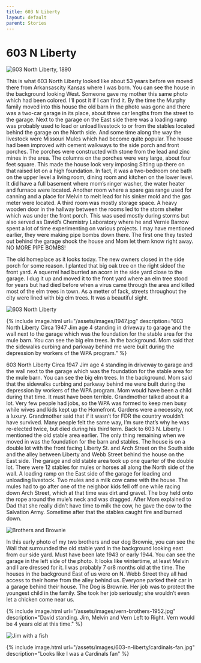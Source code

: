 ```yaml
---
title: 603 N Liberty
layout: default
parent: Stories
---
```


# 603 N Liberty

![603 North Liberty, 1890](../assets/images/603-n-liberty/before-the-horseless-carriage.jpg)

This is what 603 North Liberty looked like about 53 years before we moved there from Arkansascity  Kansas where I was born. You can see the house in the background looking West. Someone gave my mother this same photo which had been colored.  I‘ll post it if I can find it. By the time the Murphy family moved into this house the old barn in the photo was gone and there was a two-car garage in its place, about three car lengths from the street to the garage. Next to the garage on the East side there was a loading ramp was probably used to load or unload livestock to or from the stables located behind the garage on the North side.   And some time along the way the livestock were Missouri Mules which had become quite popular. The house had been improved with cement walkways to the side porch and front porches. The porches were constructed with stone from the lead and zinc mines in the area.  The columns on the porches were very large, about four feet square. This made the house look very imposing Sitting up there on that raised lot on a high foundation. In fact, it was a two-bedroom one bath on the upper level a living room, dining room and kitchen on the lower level. It did have a full basement where mom’s ringer washer, the water heater and furnace were located. Another room where a spare gas range used for canning and a place for Melvin to melt lead for his sinker mold and the gas meter were located. A third room was mostly storage space. A heavy wooden door in the hallway between the rooms led to the storm shelter which was under the front porch. This was used mostly during storms but also served as David’s Chemistry Laboratory where he and Vernie Barrow spent a lot of time experimenting on various projects. I may have mentioned earlier, they were making pipe bombs down there. The first one they tested out behind the garage shook the house and Mom let them know right away. NO MORE PIPE BOMBS!

The old homeplace as it looks today. The new owners closed in the  side porch for some reason. I planted that big oak tree on the right sideof the front yard. A squerrel had burried an acorn in the side yard close to the garage. I dug it up and moved it to the front yard where an elm tree stood for years but had died before when a virus came through the area and killed most of the elm trees in town. As a metter of fack, streets throughout the city were lined with big elm trees. It was a beautiful sight.

![603 North Liberty](/assets/images/603-n-liberty/603-n-liberty.jpg)

{% include image.html url="/assets/images/1947.jpg" description="603 North Liberty Circa 1947 Jim age 4 standing in driveway to garage and the wall next to the garage which was the foundation for the stable area for the mule barn. You can see the big elm trees. In the background. Mom said that the sidewalks curbing and parkway behind me were built during the depression by workers of the WPA program." %}

603 North Liberty Circa 1947 Jim age 4 standing in driveway to garage and the wall next to the garage which was the foundation for the stable area for the mule barn. You can see the big elm trees. In the background. Mom said that the sidewalks curbing and parkway behind me were built during the depression by workers of the WPA program. Mom would have been a child during that time. It must have been terrible. Grandmother talked about it a lot. Very few people had jobs, so the WPA was formed to keep men busy while wives and kids kept up the Homefront. Gardens were a necessity, not a luxury. Grandmother said that if it wasn’t for FDR the country wouldn’t have survived. Many people felt the same way, I’m sure that’s why he was re-elected twice, but died during his third term.   Back to 603 N. Liberty. I mentioned the old stable area earlier. The only thing remaining when we moved in was the foundation for the barn and stables. The house is on a double lot with the front facing Liberty St. and Arch Street on the South side and the alley between Liberty and Webb Street behind the house on the East side. The garage and old stable area took up one quarter of the double lot. There were 12 stables for mules or horses all along the North side of the wall. A loading ramp on the East side of the garage for loading and unloading livestock. Two mules and a milk cow came with the house. The mules had to go after one of the neighbor kids fell off one while racing down Arch Street, which at that time was dirt and gravel. The boy held onto the rope around the mule’s neck and was dragged.  After Mom explained to Dad that she really didn’t have time to milk the cow, he gave the cow to the Salvation Army. Sometime after that the stables caught fire and burned down.

![Brothers and Brownie](/assets/images/603-n-liberty/brownie.jpg)

In this early photo of my two brothers and our dog Brownie, you can see the Wall that surrounded the old stable yard in the background looking east from our side yard. Must have been late 1943 or early 1944. You can see the garage in the left side of the photo. It looks like wintertime, at least Melvin and I are dressed for it. I was probably 7 or8 months old at the time. The houses in the background East of us were on N. Webb Street they all had access to their home from the alley behind us. Everyone parked their car in a garage behind their house. The Dog is Brownie. Her job was to protect the youngest child in the family. She took her job seriously; she wouldn’t even let a chicken come near us.  

{% include image.html url="/assets/images/vern-brothers-1952.jpg" description="David standing. Jim, Melvin and Vern Left to Right. Vern would be 4 years old at this time." %}

![Jim with a fish](/assets/images/603-n-liberty/fish.jpg)

{% include image.html url="/assets/images/603-n-liberty/cardinals-fan.jpg" description="Looks like I was a Cardinals fan" %}
